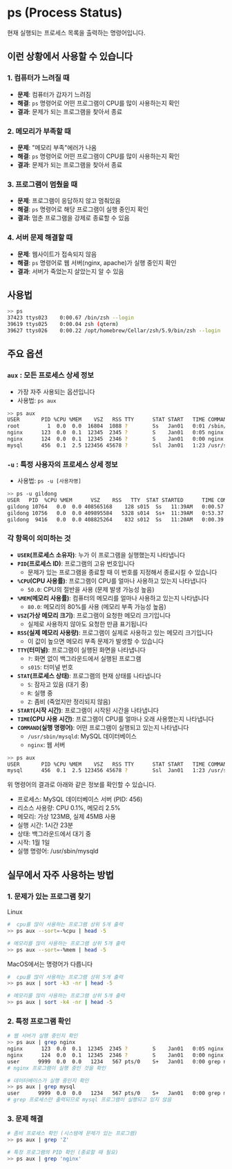 # ps (Process Status)

현재 실행되는 프로세스 목록을 출력하는 명령어입니다.

## 이런 상황에서 사용할 수 있습니다
### 1. 컴퓨터가 느려질 때
- **문제**: 컴퓨터가 갑자기 느려짐
- **해결**: `ps` 명령어로 어떤 프로그램이 CPU를 많이 사용하는지 확인
- **결과**: 문제가 되는 프로그램을 찾아서 종료

### 2. 메모리가 부족할 때
- **문제**: "메모리 부족"에러가 나옴
- **해결**: `ps` 명령어로 어떤 프로그램이 CPU를 많이 사용하는지 확인
- **결과**: 문제가 되는 프로그램을 찾아서 종료

### 3. 프로그램이 멈췄을 때
- **문제**: 프로그램이 응답하지 않고 멈춰있음
- **해결**: `ps` 명령어로 해당 프로그램이 실행 중인지 확인
- **결과**: 멈춘 프로그램을 강제로 종료할 수 있음

### 4. 서버 문제 해결할 때
- **문제**: 웹사이트가 접속되지 않음
- **해결**: `ps` 명령어로 웹 서버(nginx, apache)가 실행 중인지 확인
- **결과**: 서버가 죽었는지 살았는지 알 수 있음

## 사용법
```bash
>> ps
37423 ttys023    0:00.67 /bin/zsh --login
39619 ttys025    0:00.04 zsh (qterm)
39627 ttys026    0:00.22 /opt/homebrew/Cellar/zsh/5.9/bin/zsh --login
```

## 주요 옵션

### `aux` : 모든 프로세스 상세 정보
- 가장 자주 사용되는 옵션입니다
- 사용법: `ps aux`

```bash
>> ps aux
USER       PID %CPU %MEM    VSZ   RSS TTY      STAT START   TIME COMMAND
root         1  0.0  0.0  16804  1088 ?        Ss   Jan01   0:01 /sbin/init
nginx      123  0.0  0.1  12345  2345 ?        S    Jan01   0:05 nginx: master process
nginx      124  0.0  0.1  12345  2346 ?        S    Jan01   0:00 nginx: worker process
mysql      456  0.1  2.5 123456 45678 ?        Ssl  Jan01   1:23 /usr/sbin/mysqld
```

### `-u` : 특정 사용자의 프로세스 상세 정보
- 사용법: `ps -u [사용자명]`

```bash
>> ps -u gildong
USER   PID  %CPU %MEM      VSZ    RSS   TTY  STAT STARTED      TIME COMMAND
gildong 10764   0.0  0.0 408565168    128 s015  Ss   11:39AM   0:00.57 /opt/homebrew/Cellar/zsh/5.9/bin/zsh --login
gildong 10756   0.0  0.0 409895584   5328 s014  Ss+  11:39AM   0:53.37 zsh (qterm)
gildong  9416   0.0  0.0 408825264    832 s012  Ss   11:20AM   0:00.39 /opt/homebrew/Cellar/zsh/5.9/bin/zsh --login
```

### 각 항목이 의미하는 것
- **`USER`(프로세스 소유자)**: 누가 이 프로그램을 실행했는지 나타냅니다
- **`PID`(프로세스 ID)**: 프로그램의 고유 번호입니다
    - 문제가 있는 프로그램을 종료할 때 이 번호를 지정해서 종료시킬 수 있습니다
- **`%CPU`(CPU 사용률)**: 프로그램이 CPU를 얼마나 사용하고 있는지 나타냅니다
    - `50.0`: CPU의 절반을 사용 (문제 발생 가능성 높음)
- **`%MEM`(메모리 사용률)**: 컴퓨터의 메모리를 얼마나 사용하고 있는지 나타냅니다
    - `80.0`: 메모리의 80%를 사용 (메모리 부족 가능성 높음)
- **`VSZ`(가상 메모리 크기)**: 프로그램이 요청한 메모리 크기입니다
    - 실제로 사용하지 않아도 요청한 만큼 표기됩니다
- **`RSS`(실제 메모리 사용량)**: 프로그램이 실제로 사용하고 있는 메모리 크기입니다
    - 이 값이 높으면 메모리 부족 문제가 발생할 수 있습니다
- **`TTY`(터미널)**: 프로그램이 실행된 화면을 나타냅니다
    - `?`: 화면 없이 백그라운드에서 실행된 프로그램
    - `s015`: 터미널 번호
- **`STAT`(프로세스 상태)**: 프로그램의 현재 상태를 나타냅니다
    - `S`: 잠자고 있음 (대기 중)
    - `R`: 실행 중
    - `Z`: 좀비 (죽었지만 정리되지 않음)
- **`START`(시작 시간)**: 프로그램이 시작된 시간을 나타냅니다
- **`TIME`(CPU 사용 시간)**: 프로그램이 CPU를 얼마나 오래 사용했는지 나타냅니다
- **`COMMAND`(실행 명령어)**: 어떤 프로그램이 실행되고 있는지 나타냅니다
    - `/usr/sbin/mysqld`: MySQL 데이터베이스
    - `nginx`: 웹 서버

```bash
>> ps aux
USER       PID %CPU %MEM    VSZ   RSS TTY      STAT START   TIME COMMAND
mysql      456  0.1  2.5 123456 45678 ?        Ssl  Jan01   1:23 /usr/sbin/mysqld
```
위 명령어의 결과로 아래와 같은 정보를 확인할 수 있습니다.

- 프로세스: MySQL 데이터베이스 서버 (PID: 456)
- 리소스 사용량: CPU 0.1%, 메모리 2.5%
- 메모리: 가상 123MB, 실제 45MB 사용
- 실행 시간: 1시간 23분
- 상태: 백그라운드에서 대기 중
- 시작: 1월 1일
- 실행 명령어: /usr/sbin/mysqld


## 실무에서 자주 사용하는 방법

### 1. 문제가 있는 프로그램 찾기
Linux
```bash
#  cpu를 많이 사용하는 프로그램 상위 5개 출력
>> ps aux --sort=-%cpu | head -5

# 메모리를 많이 사용하는 프로그램 상위 5개 출력
>> ps aux --sort=-%mem | head -5
```

MacOS에서는 명령어가 다릅니다
```bash
#  cpu를 많이 사용하는 프로그램 상위 5개 출력
>> ps aux | sort -k3 -nr | head -5

# 메모리를 많이 사용하는 프로그램 상위 5개 출력
>> ps aux | sort -k4 -nr | head -5
```

### 2. 특정 프로그램 확인
```bash
# 웹 서버가 실행 중인지 확인
>> ps aux | grep nginx
nginx      123  0.0  0.1  12345  2345 ?        S    Jan01   0:05 nginx: master process
nginx      124  0.0  0.1  12345  2346 ?        S    Jan01   0:00 nginx: worker process
user      9999  0.0  0.0   1234   567 pts/0    S+   Jan01   0:00 grep nginx  # 이건 grep 프로그램 자체를 의미하는 것이므로 제외
# nginx 프로그램이 실행 중인 것을 확인

# 데이터베이스가 실행 중인지 확인
>> ps aux | grep mysql
user      9999  0.0  0.0   1234   567 pts/0    S+   Jan01   0:00 grep mysql
# grep 프로세스만 출력되므로 mysql 프로그램이 실행되고 있지 않음

```

### 3. 문제 해결
```bash
# 좀비 프로세스 확인 (시스템에 문제가 있는 프로그램)
>> ps aux | grep 'Z'

# 특정 프로그램의 PID 확인 (종료할 때 필요)
>> ps aux | grep 'nginx'
```
